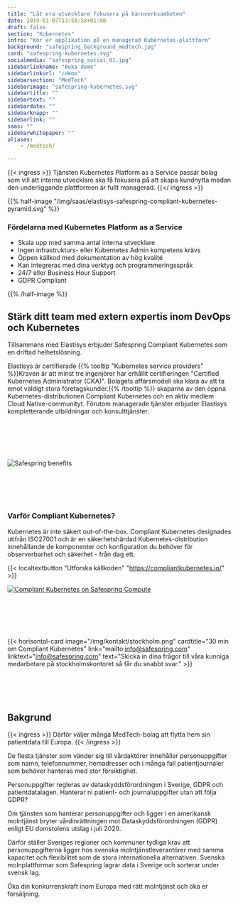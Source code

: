 ```yaml
---
title: "Låt era utvecklare fokusera på kärnverksamheten"
date: 2019-01-07T13:58:58+01:00
draft: false
section: "Kubernetes"
intro: "Kör er applikation på en managerad Kubernetes-plattform"
background: "safespring_background_medtech.jpg"
card: "safespring-kubernetes.svg"
socialmedia: "safespring_social_01.jpg"
sidebarlinkname: "Boka demo"
sidebarlinkurl: "/demo"
sidebarsection: "MedTech"
sidebarimage: "safespring-kubernetes.svg"
sidebartitle: ""
sidebartext: ""
sidebardate: ""
sidebarknapp: ""
sidebarlink: ""
saas: ""
sidebarwhitepaper: ""
aliases:
    - /medtech/

---
```



{{< ingress >}}
Tjänsten Kubernetes Platform as a Service passar bolag som vill att interna utvecklare ska få fokusera på att skapa kundnytta medan den underliggande plattformen är fullt managerad.
{{</ ingress >}}

{{% half-image "/img/saas/elastisys-safespring-compliant-kubernetes-pyramid.svg" %}}

### Fördelarna med Kubernetes Platform as a Service
- Skala upp med samma antal interna utvecklare
- Ingen  infrastrukturs- eller Kubernetes Admin kompetens krävs
- Öppen källkod med dokumentation av hög kvalité
- Kan integreras med dina verktyg och programmeringsspråk
- 24/7 eller Business Hour Support
- GDPR Compliant

{{% /half-image %}}

## Stärk ditt team med extern expertis inom DevOps och Kubernetes
Tillsammans med Elastisys erbjuder Safespring Compliant Kubernetes som en driftad helhetslösning.

Elastisys är certifierade {{% tooltip "Kubernetes service providers" %}}Kraven är att minst tre ingenjörer har erhållit certifieringen "Certified Kubernetes Administrator (CKA)". Bolagets affärsmodell ska klara av att ta emot väldigt stora företagskunder.{{% /tooltip %}} skaparna av den öppna Kubernetes-distributionen Compliant Kubernetes och en aktiv medlem Cloud Native-communityt. Förutom managerade tjänster erbjuder Elastisys kompletterande utbildningar och konsulttjänster.

<div id="contact"></div>
<div style="margin-bottom:100px;">
</div>

![Safespring benefits](/img/saas/se-key-points-kubernetes.svg)

<div id="contact"></div>
<div style="margin-bottom:100px;">
</div>

### Varför Compliant Kubernetes?

Kubernetes är inte säkert out-of-the-box. Compliant Kubernetes designades utifrån ISO27001 och är en säkerhetshärdad Kubernetes-distribution innehållande de komponenter och konfiguration du behöver för observerbarhet och säkerhet - från dag ett.

{{< localtextbutton "Utforska källkoden" "https://compliantkubernetes.io/" >}}

<a href="https://compliantkubernetes.io/">![Compliant Kubernetes on Safespring Compute](/img/saas/elastisys-safespring-compliant-kubernetes-chart.png)</a>

<div id="contact"></div>
<div style="margin-bottom:100px;">
</div>

{{< horisontal-card image="/img/kontakt/stockholm.png" cardtitle="30 min om Compliant Kubernetes" link="mailto:info@safespring.com" linktext="info@safespring.com" text="Skicka in dina frågor till våra kunniga medarbetare på stockholmskontoret så får du snabbt svar." >}}

<div id="contact"></div>
<div style="margin-bottom:100px;">
</div>

## Bakgrund

{{< ingress >}}
Därför väljer många MedTech-bolag att flytta hem sin patientdata till Europa.
{{< /ingress >}}

De flesta tjänster som vänder sig till vårdaktörer innehåller person­uppgifter som namn, telefonnummer, hemadresser och i många fall patientjournaler som behöver hanteras med stor försiktighet.

Personuppgifter regleras av dataskydds­förordningen i Sverige, GDPR och patientdatalagen. Hanterar ni patient- och journaluppgifter utan att följa GDPR?

Om tjänsten som hanterar personuppgifter och ligger i en amerikansk molntjänst bryter vårdinrättningen mot Dataskyddsförordningen (GDPR) enligt EU domstolens utslag i juli 2020.

Därför ställer Sveriges regioner och kommuner tydliga krav att personuppgifterna ligger hos svenska molntjänstleverantörer med samma kapacitet och flexibilitet som de stora internationella alternativen. Svenska molnplattformar som Safespring lagrar data i Sverige och sorterar under svensk lag.

Öka din konkurrenskraft inom Europa med rätt molntjänst och öka er försäljning.
